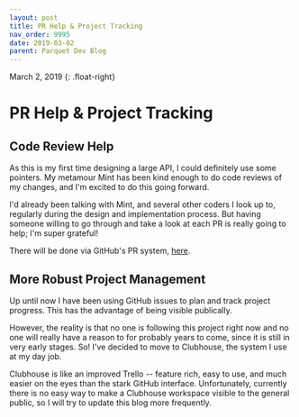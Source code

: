 ```yaml
---
layout: post
title: PR Help & Project Tracking
nav_order: 9995
date: 2019-03-02
parent: Parquet Dev Blog
---
```

March 2, 2019
{: .float-right}

# PR Help & Project Tracking

## Code Review Help

As this is my first time designing a large API, I could definitely use some pointers.
My metamour Mint has been kind enough to do code reviews of my changes, and I'm excited to do this going forward.

I'd already been talking with Mint, and several other coders I look up to, regularly during the design and implementation process.
But having someone willing to go through and take a look at each PR is really going to help; I'm super grateful!

There will be done via GitHub's PR system, [here](https://github.com/mxashlynn/Parquet/pulls).

## More Robust Project Management

Up until now I have been using GitHub issues to plan and track project progress.
This has the advantage of being visible publically.

However, the reality is that no one is following this project right now and no one will really have a reason to for probably years to come, since it is still in very early stages.
So!  I've decided to move to Clubhouse, the system I use at my day job.

Clubhouse is like an improved Trello -- feature rich, easy to use, and much easier on the eyes than the stark GitHub interface.
Unfortunately, currently there is no easy way to make a Clubhouse workspace visible to the general public, so I will try to update this blog more frequently.